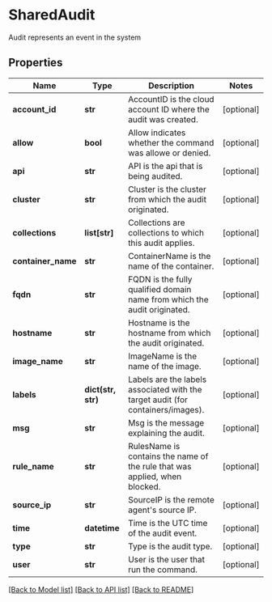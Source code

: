 # SharedAudit

Audit represents an event in the system

## Properties
Name | Type | Description | Notes
------------ | ------------- | ------------- | -------------
**account_id** | **str** | AccountID is the cloud account ID where the audit was created.  | [optional] 
**allow** | **bool** | Allow indicates whether the command was allowe or denied.  | [optional] 
**api** | **str** | API is the api that is being audited.  | [optional] 
**cluster** | **str** | Cluster is the cluster from which the audit originated.  | [optional] 
**collections** | **list[str]** | Collections are collections to which this audit applies.  | [optional] 
**container_name** | **str** | ContainerName is the name of the container.  | [optional] 
**fqdn** | **str** | FQDN is the fully qualified domain name from which the audit originated.  | [optional] 
**hostname** | **str** | Hostname is the hostname from which the audit originated.  | [optional] 
**image_name** | **str** | ImageName is the name of the image.  | [optional] 
**labels** | **dict(str, str)** | Labels are the labels associated with the target audit (for containers/images).  | [optional] 
**msg** | **str** | Msg is the message explaining the audit.  | [optional] 
**rule_name** | **str** | RulesName is contains the name of the rule that was applied, when blocked.  | [optional] 
**source_ip** | **str** | SourceIP is the remote agent&#39;s source IP.  | [optional] 
**time** | **datetime** | Time is the UTC time of the audit event.  | [optional] 
**type** | **str** | Type is the audit type.  | [optional] 
**user** | **str** | User is the user that run the command.  | [optional] 

[[Back to Model list]](../README.md#documentation-for-models) [[Back to API list]](../README.md#documentation-for-api-endpoints) [[Back to README]](../README.md)


